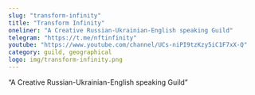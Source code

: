 ```yaml
---
slug: "transform-infinity"
title: "Transform Infinity"
oneliner: "A Creative Russian-Ukrainian-English speaking Guild"
telegram: "https://t.me/nftinfinity"
youtube: "https://www.youtube.com/channel/UCs-niPI9tzKzy5iC1F7xX-Q"
category: guild, geographical
logo: img/transform-infinity.png
---
```


“A Creative Russian-Ukrainian-English speaking Guild”


